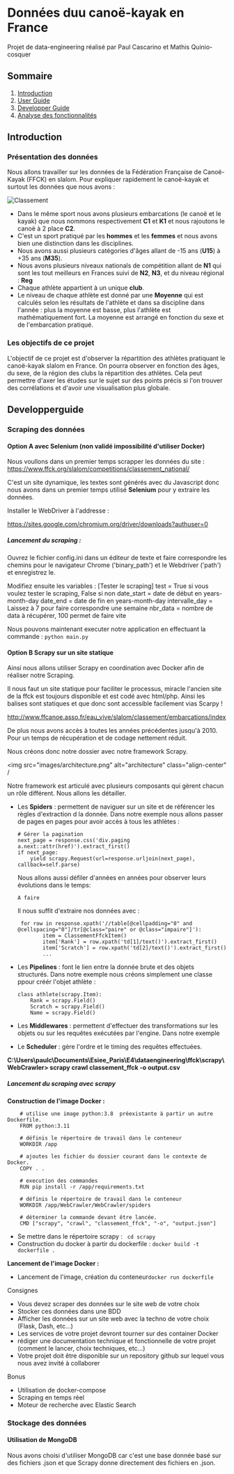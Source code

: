 # Données duu canoë-kayak en France
Projet de data-engineering réalisé par Paul Cascarino et Mathis Quinio-cosquer

## Sommaire
1. [Introduction](#introduction)
2. [User Guide](#userguide)
3. [Developper Guide](#developperguide)
4. [Analyse des fonctionnalités](#AAAAA)


## Introduction

### Présentation des données
Nous allons travailler sur les données de la Fédération Française de Canoë-Kayak (FFCK) en slalom. Pour expliquer rapidement le canoë-kayak et surtout les données que nous avons : 

![Classement](https://git.esiee.fr/cascarip/pythonviz/-/raw/main/image/classement.JPG)

 * Dans le même sport nous avons plusieurs embarcations (le canoë et le kayak) que nous nommons respectivement __C1__ et __K1__ et nous rajoutons le canoë à 2 place __C2__.
 * C'est un sport pratiqué par les __hommes__ et les __femmes__ et nous avons bien une distinction dans les disciplines.
 * Nous avons aussi plusieurs catégories d'âges allant de -15 ans (__U15__) à +35 ans (__M35__).
 * Nous avons plusieurs niveaux nationals de compétition allant de __N1__ qui sont les tout meilleurs en Frances suivi de __N2__, __N3__, et du niveau régional : __Reg__
 * Chaque athlète appartient à un unique __club__.
 * Le niveau de chaque athlète est donné par une __Moyenne__ qui est calculés selon les résultats de l'athlète et dans sa discipline dans l'année : plus la moyenne est basse, plus l'athlète est mathématiquement fort. La moyenne est arrangé en fonction du sexe et de l'embarcation pratiqué.

 ### Les objectifs de ce projet

 L'objectif de ce projet est d'observer la répartition des athlètes pratiquant le canoë-kayak slalom en France. On pourra observer en fonction des âges, du sexe, de la région des clubs la répartition des athlètes. Cela peut permettre d'axer les études sur le sujet sur des points précis si l'on trouver des corrélations et d'avoir une visualisation plus globale.
 
## Developperguide

### Scraping des données

#### Option A avec Selenium (non validé impossibilité d'utiliser Docker)
Nous voullons dans un premier temps scrapper les données du site : https://www.ffck.org/slalom/competitions/classement_national/

C'est un site dynamique, les textes sont générés avec du Javascript donc nous avons dans un premier temps utilisé __Selenium__ pour y extraire les données.

 Installer le WebDriver à l'addresse : 

https://sites.google.com/chromium.org/driver/downloads?authuser=0

##### Lancement du scraping : 

Ouvrez le fichier config.ini dans un éditeur de texte et faire correspondre les chemins pour le navigateur Chrome ('binary_path') et le Webdriver ('path') et enregistrez le.

Modifiez ensuite les variables : 
[Tester le scraping]
test = True si vous voulez tester le scraping, False si non
date_start = date de début en years-month-day
date_end = date de fin en years-month-day
intervalle_day = Laissez à 7 pour faire correspondre une semaine
nbr_data = nombre de data à récupérer, 100 permet de faire vite

Nous pouvons maintenant executer notre application en effectuant la commande : 
```python main.py```

#### Option B Scrapy sur un site statique

Ainsi nous allons utiliser Scrapy en coordination avec Docker afin de réaliser notre Scraping.

Il nous faut un site statique pour faciliter le processus, miracle l'ancien site de la ffck est toujours
disponible et est codé avec html/php. Ainsi les balises sont statiques et que donc sont accessible facilement
vias Scarpy ! 

http://www.ffcanoe.asso.fr/eau_vive/slalom/classement/embarcations/index

De plus nous avons accès à toutes les années précédentes jusqu'à 2010. Pour un temps de récupération et de codage
nettement réduit.

Nous créons donc notre dossier avec notre framework Scrapy.

<img src="images/architecture.png" alt="architecture" class="align-center" /

Notre framework est articulé avec plusieurs composants qui gèrent chacun un
rôle différent. Nous allons les détailler.

-   Les **Spiders** : permettent de naviguer sur un site et de
    référencer les règles d'extraction d la donnée. 
    Dans notre exemple nous allons passer de pages en pages  pour avoir accès à tous les athlètes :
    ```
    # Gérer la pagination
    next_page = response.css('div.paging a.next::attr(href)').extract_first()
    if next_page:
        yield scrapy.Request(url=response.urljoin(next_page), callback=self.parse)
    ```

    Nous allons aussi défiler d'années en années pour observer leurs évolutions dans le temps: 
    ```
    A faire
    ```

    Il nous suffit d'extraire nos données avec : 
    ```
     for row in response.xpath('//table[@cellpadding="0" and @cellspacing="0"]/tr[@class="paire" or @class="impaire"]'):
            item = ClassementFfckItem()
            item['Rank'] = row.xpath('td[1]/text()').extract_first()
            item['Scratch'] = row.xpath('td[2]/text()').extract_first()
            ...
    ```
-   Les **Pipelines** : font le lien entre la donnée brute et des objets structurés. 
    Dans notre exemple nous créons simplement une classe ppour créér l'objet athlète : 
    ```
    class athlete(scrapy.Item):
        Rank = scrapy.Field()
        Scratch = scrapy.Field()
        Name = scrapy.Field()
    ```

-   Les **Middlewares** : permettent d'effectuer des transformations sur
    les objets ou sur les requêtes exécutées par l'engine.
    Dans notre exemple
-   Le **Scheduler** : gère l'ordre et le timing des requêtes
    effectuées.


__C:\Users\paulc\Documents\Esiee_Paris\E4\dataengineering\ffck\scrapy\WebCrawler> scrapy crawl classement_ffck -o output.csv__

##### Lancement du scraping avec scrapy

__Construction de l'image Docker :__

```
    # utilise une image python:3.8  préexistante à partir un autre Dockerfile.
    FROM python:3.11

    # définis le répertoire de travail dans le conteneur
    WORKDIR /app

    # ajoutes les fichier du dossier courant dans le contexte de Docker.
    COPY . .

    # execution des commandes
    RUN pip install -r /app/requirements.txt

    # définis le répertoire de travail dans le conteneur
    WORKDIR /app/WebCrawler/WebCrawler/spiders

    # déterminer la commande devant être lancée.
    CMD ["scrapy", "crawl", "classement_ffck", "-o", "output.json"]
```
- Se mettre dans le répertoire scrapy : ``` cd scrapy```
- Construction du docker à partir du dockerfile : ```docker build -t dockerfile .```

__Lancement de l'image Docker :__
-  Lancement de l'image, création du conteneur```docker run dockerfile```

Consignes
- Vous devez scraper des données sur le site web de votre choix
- Stocker ces données dans une BDD
- Afficher les données sur un site web avec la techno de votre choix (Flask, Dash, etc...)
- Les services de votre projet devront tourner sur des container Docker
- rédiger une documentation technique et fonctionnelle de votre projet (comment le lancer, choix techniques, etc...)
- Votre projet doit être disponible sur un repository github sur lequel vous nous avez invité à collaborer

Bonus
- Utilisation de docker-compose
- Scraping en temps réel
- Moteur de recherche avec Elastic Search

### Stockage des données

#### Utilisation de MongoDB

Nous avons choisi d'utiliser MongoDB car c'est une base donnée basé sur des fichiers .json et que Scrapy donne directement des fichiers en .json.


